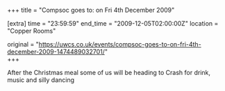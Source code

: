 +++
title = "Compsoc goes to: on Fri 4th December 2009"

[extra]
time = "23:59:59"
end_time = "2009-12-05T02:00:00Z"
location = "Copper Rooms"

original = "https://uwcs.co.uk/events/compsoc-goes-to-on-fri-4th-december-2009-1474489032701/"    
+++

After the Christmas meal some of us will be heading to Crash for drink, music and silly dancing

